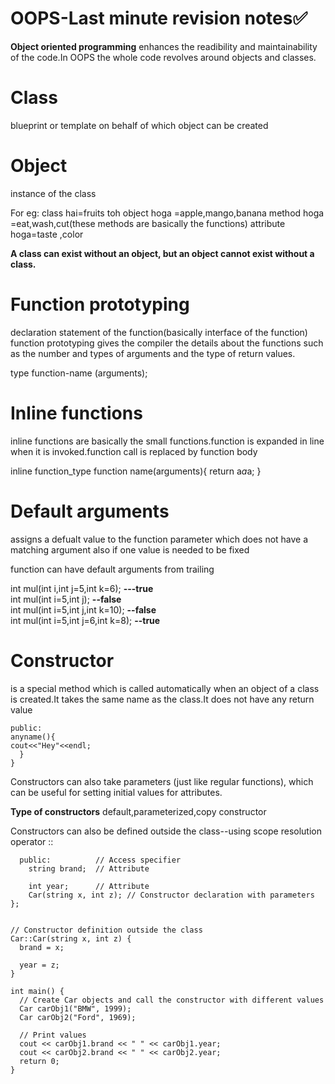 # OOPS-Last minute revision notes✅

**Object oriented programming** enhances the readibility and maintainability of the code.In OOPS the whole code revolves around objects and classes.

# Class
blueprint or template on behalf of which object can be created

# Object
instance of the class

For eg:
class hai=fruits toh object hoga =apple,mango,banana method hoga =eat,wash,cut(these methods are basically the functions)  attribute hoga=taste ,color

**A class can exist without an object, but an object cannot exist without a class.**

# Function prototyping
declaration statement of the function(basically interface of the function)
function prototyping gives the compiler the details about the functions such as the number and types of arguments and the type of return values.

type function-name (arguments);

# Inline functions
inline functions are basically the small functions.function is expanded in line when it is invoked.function call is replaced by function body

inline function_type function name(arguments){
return a*a*a;
}

# Default arguments
assigns a defualt value to the function parameter which does not have a matching argument
also if one value is needed to be fixed

function can have default arguments from trailing

int mul(int i,int j=5,int k=6); **---true**  
int mul(int i=5,int j);  **--false**  
int mul(int i=5,int j,int k=10); **--false**  
int mul(int i=5,int j=6,int k=8); **--true**  


# Constructor
is a special method which is called automatically when an object of a class is created.It takes the same name as the class.It does not have any return value

```class anyname{
public:
anyname(){
cout<<"Hey"<<endl;
  }
}
```


Constructors can also take parameters (just like regular functions), which can be useful for setting initial values for attributes.

**Type of constructors**
default,parameterized,copy constructor

Constructors can also be defined outside the class--using scope resolution operator ::

```class Car {        // The class
  public:          // Access specifier
    string brand;  // Attribute
     
    int year;      // Attribute
    Car(string x, int z); // Constructor declaration with parameters
};


// Constructor definition outside the class
Car::Car(string x, int z) {
  brand = x;
 
  year = z;
}

int main() {
  // Create Car objects and call the constructor with different values
  Car carObj1("BMW", 1999);
  Car carObj2("Ford", 1969);

  // Print values
  cout << carObj1.brand << " " << carObj1.year;
  cout << carObj2.brand << " " << carObj2.year;
  return 0;
}
```



